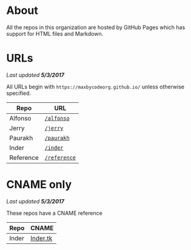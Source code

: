 # About
All the repos in this organization are hosted by GitHub Pages which has support for HTML files and Markdown.

# URLs
_Last updated **5/3/2017**_

All URLs begin with `https://maxbycodeorg.github.io/` unless otherwise specified.

| Repo | URL        |
| ---- | ---------- |
| Alfonso | [`/alfonso`](https://maxbycodeorg.github.io/alfonso/) | 
| Jerry | [`/jerry`](https://maxbycodeorg.github.io/jerry/) | 
| Paurakh | [`/paurakh`](https://maxbycodeorg.github.io/paurakh/) |
| Inder | [`/inder`](https://maxbycodeorg.github.io/inder/) | 
| Reference | [`/reference`](https://maxbycodeorg.github.io/reference/) | 

# CNAME only
_Last updated **5/3/2017**_

These repos have a CNAME reference

| Repo | CNAME |
| ---- | ----- |
| Inder | [Inder.tk](http://inder.tk)
